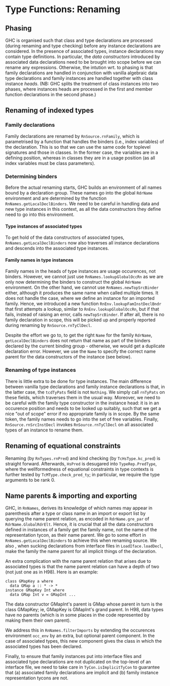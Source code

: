 # Type Functions: Renaming

## Phasing


GHC is organised such that class and type declarations are processed (during renaming and type checking) before any instance declarations are considered.  In the presence of associated types, instance declarations may contain type definitions.  In particular, the *data constructors* introduced by associated data declarations need to be brought into scope before we can rename any expressions.  Otherwise, the intution wrt. to phasing is that family declarations are handled in conjunction with vanilla algebraic data type declarations and family instances are handled together with class instance *heads*.  (NB: GHC splits the treatment of class instances into two phases, where instances heads are processed in the first and member function declarations in the second phase.)

## Renaming of indexed types

### Family declarations


Family declarations are renamed by `RnSource.rnFamily`, which is parametrised by a function that handles the binders (i.e., index variables) of the declaration.  This is so that we can use the same code for toplevel signatures and those in classes.  In the former case, the variables are in a defining position, whereas in classes they are in a usage position (as all index variables must be class parameters).

### Determining binders


Before the actual renaming starts, GHC builds an environment of all names bound by a declaration group.  These names go into the global `RdrName` environment and are determined by the function `RnNames.getLocalDeclBinders`.  We need to be careful in handling data and new type instances in this context, as all the data constructors they define need to go into this environment.

#### Type instances of associated types


To get hold of the data constructors of associated types, `RnNames.getLocalDeclBinders` now also traverses all instance declarations and descends into the associated type instances.

#### Family names in type instances


Family names in the heads of type instances are usage occurences, not binders.  However, we cannot just use `RnNames.lookupGlobalOccRn` as we are only now determining the binders to construct the global `RdrName` environment.  On the other hand, we cannot use `RnNames.newTopSrcBinder` either, although it produces the same name when called multiple times.  It does not handle the case, where we define an instance for an imported family.  Hence, we introduced a new function `RnEnv.lookupFamInstDeclBndr` that first attempts a lookup, similar to `RnEnv.lookupGlobalOccRn`, but if that fails, instead of raising an error, calls `newTopSrcBinder`.  If after all, there is no family declaration in scope, this will be picked up and properly reported during renaming by `RnSource.rnTyClDecl`.


Despite the effort we go to, to get the right `Name` for the family `RdrName`, `getLocalDeclBinders` does not return that name as part of the binders declared by the current binding group - otherwise, we would get a duplicate declaration error.  However, we use the `Name` to specify the correct name parent for the data constructors of the instance (see below).

### Renaming of type instances


There is little extra to be done for type instances.  The main difference between vanilla type declarations and family instance declarations is that, in the latter case, the `tcdTyPats` field is not `Nothing`.  We simply call `rnTyPats` on these fields, which traverses them in the usual way.  Moreover, we need to be careful with the family type constructor in the instance head: it is in an occurence position and needs to be looked up suitably, such that we get a nice "out of scope" error if no appropriate family is in scope.  By the same token, the family names needs to go into the set of free variables.  Finally, `RnSource.rnSrcInstDecl` invokes `RnSource.rnTyClDecl` on all associated types of an instance to rename them.

## Renaming of equational constraints


Renaming (by `RnTypes.rnPred`) and kind checking (by `TcHsType.kc_pred`) is straight forward.  Afterwards, `HsPred` is desugared into `TypeRep.PredType`, where the wellformedness of equational constraints in type contexts is further tested by `TcMType.check_pred_ty`; in particular, we require the type arguments to be rank 0.

## Name parents & importing and exporting


GHC, in `RnNames`, derives its knowledge of which names may appear in parenthesis after a type or class name in an import or export list by querying the name parent relation, as encoded in `RdrName.gre_par` of `RdrName.GlobalRdrElt`.  Hence, it is crucial that all the data constructors defined in instances of a family get the family name, not the name of the representation tycon, as their name parent.  We go to some effort in `RnNames.getLocalDeclBinders` to achieve this when renaming source.  We also , when sucking declarations from interface files in `LoadIface.loadDecl`, make the family the name parent for all implicit things of the declaration.


An extra complication with the name parent relation that arises due to associated types is that the name parent relation can have a depth of two (not just one as in H98).  Here is an example:

```wiki
class GMapKey a where
  data GMap a :: * -> *
instance GMapKey Int where
  data GMap Int v = GMapInt ...
```


The data constructor GMapInt's parent is GMap whose parent in turn is the class GMapKey; ie, GMapKey is GMapInt's grand parent.  In H98, data types have no parents (which is in some places in the code represented by making them their own parent).


We address this in `RnNames.filterImports` by extending the occurences environment `occ_env` by an extra, but optional parent component.  In the case of associated types, this new component gives the class in which the associated types has been declared.


Finally, to ensure that family instances put into interface files and associated type declarations are not duplicated on the top-level of an interface file, we need to take care in `TyCon.isImplicitTyCon` to guarantee that (a) associated family declarations are implicit and (b) family instance representation tycons are not.
